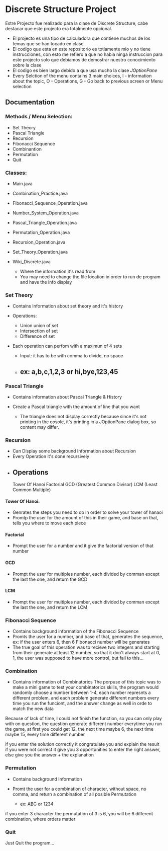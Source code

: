 
# Discrete Structure Project

Estre Projecto fue realizado para la clase de Discrete Structure, cabe destacar que este projecto era totalmente opcional.

- El projecto es una tipo de calculadora que contiene muchos de los temas que se han tocado en clase
- El codigo que esta en este repositorio es totlamente mio y no tiene instrucciones, con esto me refiero a que no habia ninga instruccion para este projecto solo que debiamos de demostrar nuestro conocimiento sobre la clase
- El codigo es bien largo debido a que usa mucho la clase *JOptionPane*
- Every Selction of the menu contains 3 main choices, I - information about the topic, O - Operations, G - Go back to previous screen or Menu selection


## Documentation

### Methods / Menu Selection: 

- Set Theory
- Pascal Triangle
- Recursion
- Fibonacci Sequence
- Combinantion
- Permutation
- Quit

### Classes:

- Main.java
- Combination_Practice.java
- Fibonacci_Sequence_Operation.java
- Number_System_Operation.java
- Pascal_Triangle_Operation.java
- Permutation_Operation.java
- Recursion_Operation.java
- Set_Theory_Operation.java
- Wiki_Discrete.java

    - Where the information it's read from
    - You may need to change the file location in order to run de program and have the info display
### Set Theory

- Contains Information about set theory and it's history

- Operations:

    - Union union of set
    - Intersection of set
    - Difference of set
- Each operation can perfom with a maximun of 4 sets

    - Input: it has to be with comma to divide, no space
    
    - ex: a,b,c,1,2,3 or hi,bye,123,45
        -
    
### Pascal Triangle

- Contains information about Pascal Triangle & History

- Create a Pascal triangle  with the amount of line that you want 

    - The triangle does not display correctly because since it's not printing in the cosole, it's printing in a JOptionPane dialog box, so content may differ.


### Recursion

- Can Display some background Information about Recursion
- Every Operation it's done recursively 
- Operations
    - 
    Tower Of Hanoi
    Factorial
    GCD (Greatest Common Divisor)
    LCM (Least Common Multiple)
#### Tower Of Hanoi:
- Genrates the steps you need to do in order to solve your tower of hanaoi
- Promtp the user for the amount of this in their game, and base on that, tells you where to move each piece

#### Factorial
- Prompt the user for a number and it give the factorial version of that number

#### GCD 
- Prompt the user for multiples number, each divided by comman except the last the one, and return the GCD

#### LCM
- Prompt the user for multiples number, each divided by comman except the last the one, and return the LCM
### Fibonacci Sequence

- Contains background information of the Fibonacci Sequence
- Promts the user for a number, and base of that, generates the sequence, ex: if the user enters 6, then 6 Fibonacci number will be generates
- The true goal of this operation was to recieve two integers and starting from their generate at least 12 number, so that it don't always start at 0, 1, the user was supposed to have more control, but fail to this...
### Combination
- Contains information of Combinatorics
The porpuse of this topic was to make a mini game to test your combinatorics skills, the program would randomly choose a number between 1-4, each number represnts a different problem, and each problem generate different numbers every time you run the funciont, and the answer change as well in orde to match the new data

Because of lack of time, I could not finish the function, so you can only play with on question, the question generate different number everytime you run the game, at first you could get 12, the next time maybe 6, the next time maybe 15, every time different number

if you enter the solution correctly it congratulate you and explain the result
if you were not correct it give you 3 opportunities to enter the right answer, else give you the answer + the explanation
### Permutation
- Contains background Information

- Promt the user for a combination of character, without space, no comma, and return a combination of all posible Permutation

    - ex: ABC or 1234

if you enter 3 character the permutation of 3 is 6, you will be 6 different combination, where orders matter   



### Quit

Just Quit the program...